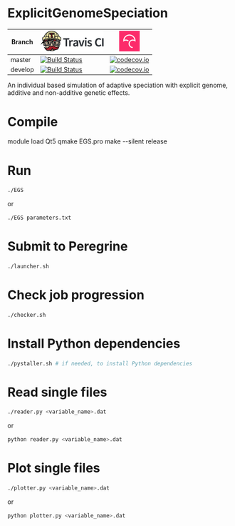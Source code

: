# ExplicitGenomeSpeciation

Branch|[![Travis CI logo](ci_setup/pics/TravisCI.png)](https://travis-ci.org)|[![Codecov logo](ci_setup/pics/Codecov.png)](https://www.codecov.io)
---|---|---
master|[![Build Status](https://travis-ci.org/rscherrer/ExplicitGenomeSpeciation.svg?branch=master)](https://travis-ci.org/rscherrer/ExplicitGenomeSpeciation)|[![codecov.io](https://codecov.io/github/rscherrer/ExplicitGenomeSpeciation/coverage.svg?branch=master)](https://codecov.io/github/rscherrer/ExplicitGenomeSpeciation/branch/master)
develop|[![Build Status](https://travis-ci.org/rscherrer/ExplicitGenomeSpeciation.svg?branch=develop)](https://travis-ci.org/rscherrer/ExplicitGenomeSpeciation)|[![codecov.io](https://codecov.io/github/rscherrer/ExplicitGenomeSpeciation/coverage.svg?branch=develop)](https://codecov.io/github/rscherrer/ExplicitGenomeSpeciation/branch/develop)

An individual based simulation of adaptive speciation with explicit genome, additive and non-additive genetic effects.

# Compile

module load Qt5
qmake EGS.pro
make --silent release

# Run

```bash
./EGS
```
or
```bash
./EGS parameters.txt
```

# Submit to Peregrine

```bash
./launcher.sh
```

# Check job progression

```bash
./checker.sh
```

# Install Python dependencies

```bash
./pystaller.sh # if needed, to install Python dependencies
```

# Read single files

```bash
./reader.py <variable_name>.dat
```

or

```bash
python reader.py <variable_name>.dat
```

# Plot single files

```bash
./plotter.py <variable_name>.dat
```

or

```bash
python plotter.py <variable_name>.dat
```


